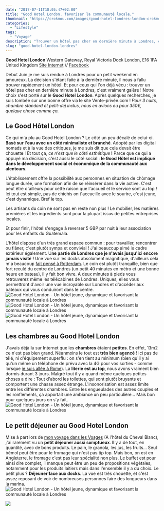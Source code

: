 ```yaml
---
date: "2017-07-11T18:05:47+02:00"
title: "Good Hotel London, favoriser la communauté locale."
thumbnail: "https://crokmou.com/images/good-hotel-londres-london-crokmou-blog-cuisine-voyage-belgique-5.jpg"
categories:
  - "Lifestyle"
tags:
  - "Voyage"
description: "Trouver un hôtel pas cher en dernière minute à Londres, c'est vraiment galère ! Notre choix s'est porté sur le Good Hotel London..."
slug: "good-hotel-london-londres"
---
```


**Good Hotel London** Western Gateway, Royal Victoria Dock London, E16 1FA United Kingdom [Site Internet](http://www.goodhotellondon.com/) // [Facebook](https://www.facebook.com/goodhotellondon)

Début Juin je me suis rendue à Londres pour un petit weekend en amoureux. La décision s'étant faite à la dernière minute, il nous a fallu trouver rapidement un hôtel. Et pour ceux qui l'on déjà vécu : trouver un hôtel pas cher en dernière minute à Londres, c'est vraiment galère ! Notre choix s'est porté sur le **Good Hotel London**. Après quelques recherches, je suis tombée sur une bonne offre via le site Vente-privée.com ! _Pour 3 nuits, chambre standard et petit-déj inclus, nous en avions eu pour 350€, quelque chose comme ça._

## Le Good Hôtel London

Ce qui m'a plu au Good Hotel London ? Le côté un peu décalé de celui-ci. **Basé sur l'eau avec un côté minimaliste et branché**. Adopté par les digital nomads et à la vue des critiques, je me suis dit que cela devait être chouette ! Et tout ça, _ce n'est que le côté esthétique_ ! Parce que ce qui a appuyé ma décision, c'est aussi le côté social : **le Good Hôtel est impliqué dans le développement social et économique de la communauté aux alentours**.

L'établissement offre la possibilité aux personnes en situation de chômage longue durée, une formation afin de se réinsérer dans la vie active. C'est peut être d'ailleurs pour cette raison que l'accueil et le service sont au top ! Ici tout est simple, pas de chichis on t'accueille avec le sourire, c'est jeune, c'est dynamique. Bref le top.

Les artisans du coin ne sont pas en reste non plus ! Le mobilier, les matières premières et les ingrédients sont pour la plupart issus de petites entreprises locales.

Et pour finir, l'hôtel s'engage à reverser 5 GBP par nuit à leur association pour les enfants du Guatemala.

L'hôtel dispose d'un très grand espace commun : pour travailler, rencontrer ou flâner, c'est plutôt sympa et convivial ! J'ai beaucoup aimé le cadre extérieur également. U**ne partie de Londres que je n'avais jusqu'ici encore jamais visité** ! Une vue sur les docks absolument magnifique, d'ailleurs cela m'a beaucoup [fait pensé à Rotterdam](http://www.crokmou.com/2016/11/citytrip-a-rotterdam). Le coin est plutôt tranquille, bien que fort reculé du centre de Londres (un petit 40 minutes en métro et une bonne heure en bateau), il y fait bon vivre. A deux minutes à pieds vous retrouverez même les télécabines de Londres. Uniques, elles vous permettront d'avoir une vue incroyable sur Londres et d'accéder aux bateaux qui vous conduiront dans le centre. ![Good Hotel London - Un hôtel jeune, dynamique et favorisant la communauté locale à Londres](https://crokmou.com/images/good-hotel-londres-london-crokmou-blog-cuisine-voyage-belgique-2.jpg "Good Hotel London - Un hôtel jeune, dynamique et favorisant la communauté locale à Londres") ![Good Hotel London - Un hôtel jeune, dynamique et favorisant la communauté locale à Londres](https://crokmou.com/images/good-hotel-londres-london-crokmou-blog-cuisine-voyage-belgique-1.jpg "Good Hotel London - Un hôtel jeune, dynamique et favorisant la communauté locale à Londres") ![Good Hotel London - Un hôtel jeune, dynamique et favorisant la communauté locale à Londres](https://crokmou.com/images/good-hotel-londres-london-crokmou-blog-cuisine-voyage-belgique-3.jpg "Good Hotel London - Un hôtel jeune, dynamique et favorisant la communauté locale à Londres")

## Les chambres au Good Hotel London

J'avais déjà lu sur Internet que les **chambres** étaient **petites**. En effet, 13m2 ce n'est pas bien grand. Néanmoins le tout est **très bien agencé** ! Ici pas de télé, ni d'équipement superflu : on s'en tient au minimum (bien qu'il y ai qu'un même un téléphone de prévu avec la 4G pour vos sorties - comme lorsque [je suis allée à Rome](http://www.crokmou.com/2017/01/citytrip-a-rome-italie)). La **literie est au top**, nous avons vraiment bien dormis durant 3 jours. Malgré tout il y a quand même quelques petites choses a dire : Tout d'abord les toilettes, qui sont plutôt bruyants et comportent une chasse assez étrange. L'insonorisation est assez limite entre les différentes chambres. Entre les engueulades des autres couples et les ronflements, ça apportait une ambiance un peu particulière... Mais bon pour quelques jours on s'y fait. ![Good Hotel London - Un hôtel jeune, dynamique et favorisant la communauté locale à Londres](https://crokmou.com/images/good-hotel-londres-london-crokmou-blog-cuisine-voyage-belgique.jpg "Good Hotel London - Un hôtel jeune, dynamique et favorisant la communauté locale à Londres")

## Le petit déjeuner au Good Hotel London

Mise à part lors de [mon voyage dans les Vosges](http://www.crokmou.com/2017/06/roadtrip-nord-du-massif-des-vosges) (A l'hôtel du Cheval Blanc), j'ai rarement vu un **petit déjeuner aussi somptueux**. Il y a de tout, en quantité, avec de bons produits. Le pain, le granola, les jus, les fruits... Seul bémol peut être pour le fromage qui n'est pas tip top. Mais bon, on est en Angleterre, le fromage c'est pas leur spécialité non plus. Le buffet est pour ainsi dire complet, il manque peut être un peu de propositions végétales, notamment pour les produits laitiers mais dans l'ensemble il y a du choix. Le petit plus ? **Déjeuner face aux docks**. La vue est très chouette, et c'est assez reposant de voir de nombreuses personnes faire des longueurs dans la marina. ![Good Hotel London - Un hôtel jeune, dynamique et favorisant la communauté locale à Londres](https://crokmou.com/images/good-hotel-londres-london-crokmou-blog-cuisine-voyage-belgique-4.jpg "Good Hotel London - Un hôtel jeune, dynamique et favorisant la communauté locale à Londres")

![](https://crokmou.com/images/good-hotel-londres-london-crokmou-blog-cuisine-voyage-belgique-pinterest-337x900.jpg)